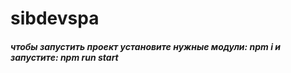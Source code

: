 # sibdevspa

##### чтобы запустить проект установите нужные модули: npm i и запустите: npm run start
